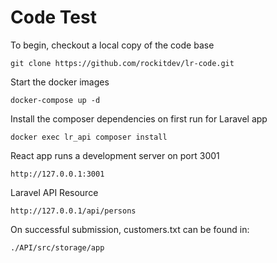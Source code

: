 # Code Test

To begin, checkout a local copy of the code base
```
git clone https://github.com/rockitdev/lr-code.git
```

Start the docker images
```
docker-compose up -d
```

Install the composer dependencies on first run for Laravel app
```
docker exec lr_api composer install
```

React app runs a development server on port 3001
```
http://127.0.0.1:3001
```

Laravel API Resource
```
http://127.0.0.1/api/persons
```

On successful submission, customers.txt can be found in:
```
./API/src/storage/app
```